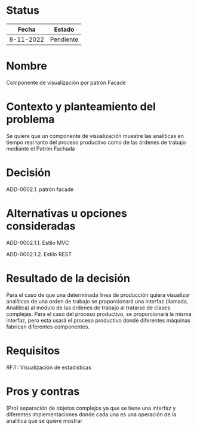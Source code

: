 # Status

| Fecha     | Estado    |
| --------- | --------- |
| 8-11-2022 | Pendiente |

# Nombre

Componente de visualización por patrón Facade

# Contexto y planteamiento del problema

Se quiere que un componente de visualización muestre las analíticas en tiempo real tanto del proceso productivo como de las órdenes de trabajo mediante el Patrón Fachada

# Decisión

ADD-0002.1. patrón facade

# Alternativas u opciones consideradas

ADD-0002.1.1. Estilo MVC

ADD-0002.1.2. Estilo REST

# Resultado de la decisión

Para el caso de que una determinada línea de producción quiera visualizar analíticas de una orden de trabajo se proporcionará una interfaz (llamada, Analítica) al módulo de las órdenes de trabajo al tratarse de clases complejas. Para el caso del proceso productivo, se proporcionará la misma interfaz, pero esta usará el proceso productivo donde diferentes máquinas fabrican diferentes componentes.

# Requisitos

RF.1 : Visualización de estadísticas

# Pros y contras

(Pro) separación de objetos complejos ya que se tiene una interfaz y diferentes implementaciones donde cada una es una operación de la analítica que se quiere mostrar 
